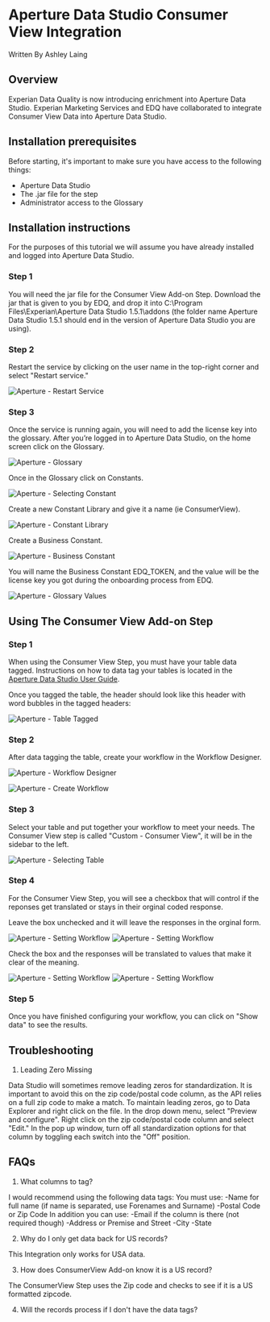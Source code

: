 # Aperture Data Studio Consumer View Integration
Written By Ashley Laing

## Overview

Experian Data Quality is now introducing enrichment into Aperture Data Studio.
Experian Marketing Services and EDQ have collaborated to integrate Consumer View Data into Aperture Data Studio.

## Installation prerequisites
Before starting, it's important to make sure you have access to the following
things:

* Aperture Data Studio
* The .jar file for the step
* Administrator access to the Glossary

## Installation instructions

For the purposes of this tutorial we will assume you have already installed and logged into Aperture Data Studio.

### Step 1
You will need the jar file for the Consumer View Add-on Step. Download the jar that is given to you by EDQ, and drop it into C:\Program Files\Experian\Aperture Data Studio 1.5.1\addons (the folder name Aperture Data Studio 1.5.1 should end in the version of Aperture Data Studio you are using).

### Step 2
Restart the service by clicking on the user name in the top-right corner and select "Restart service."

![Aperture - Restart Service](media/cv-restartService.PNG)

### Step 3
Once the service is running again, you will need to add the license key into the glossary.
After you’re logged in to Aperture Data Studio, on the home screen click on the Glossary.

![Aperture - Glossary](media/cv-glossary.PNG)

Once in the Glossary click on Constants.

![Aperture - Selecting Constant](media/cv-constant.PNG)

Create a new Constant Library and give it a name (ie ConsumerView).

![Aperture - Constant Library](media/cv-constantLib.PNG)

Create a Business Constant.

![Aperture - Business Constant](media/cv-businessConstant.PNG)

You will name the Business Constant EDQ_TOKEN, and the value will be the license key you got during the onboarding process from EDQ.

![Aperture - Glossary Values](media/glossaryCV.PNG)

## Using The Consumer View Add-on Step

### Step 1
When using the Consumer View Step, you must have your table data tagged.
Instructions on how to data tag your tables is located in the [Aperture Data Studio User Guide](https://www.edq.com/documentation/aperture-data-studio/user-guide/#data-tagging).

Once you tagged the table, the header should look like this header with word bubbles in the tagged headers:

![Aperture - Table Tagged](media/cv-taggedHeader.PNG)

### Step 2
After data tagging the table, create your workflow in the Workflow Designer.

![Aperture - Workflow Designer](media/cv-glossary.PNG)

![Aperture - Create Workflow](media/cv-createWF.PNG)

### Step 3
Select your table and put together your workflow to meet your needs.
The Consumer View step is called "Custom - Consumer View", it will be in the sidebar to the left.

![Aperture - Selecting Table](media/cv_table.PNG)

### Step 4
For the Consumer View Step, you will see a checkbox that will control if the reponses get translated or stays in their orginal coded response.

Leave the box unchecked and it will leave the responses in the orginal form.

![Aperture - Setting Workflow](media/cv_noTranslation.PNG)
![Aperture - Setting Workflow](media/cv_codeResponses.PNG)

Check the box and the responses will be translated to values that make it clear of the meaning.

![Aperture - Setting Workflow](media/cv_translation.PNG)
![Aperture - Setting Workflow](media/cv_humanResponses.PNG)

### Step 5
Once you have finished configuring your workflow, you can click on "Show data" to see the results.

## Troubleshooting

1. Leading Zero Missing

Data Studio will sometimes remove leading zeros for standardization. It is important to avoid this on the zip code/postal code column, as the API relies on a full zip code to make a match. To maintain leading zeros, go to Data Explorer and right click on the file. In the drop down menu, select "Preview and configure". Right click on the zip code/postal code column and select "Edit." In the pop up window, turn off all standardization options for that column by toggling each switch into the "Off" position.

## FAQs

1. What columns to tag?

I would recommend using the following data tags:
    You must use:
        -Name for full name (if name is separated, use Forenames and Surname)
        -Postal Code or Zip Code
    In addition you can use:
        -Email if the column is there (not required though)
        -Address or Premise and Street
        -City
        -State

2. Why do I only get data back for US records?

This Integration only works for USA data.

3. How does ConsumerView Add-on know it is a US record?

The ConsumerView Step uses the Zip code and checks to see if it is a US formatted zipcode.

4. Will the records process if I don't have the data tags?